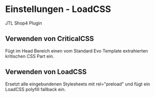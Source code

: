 # Einstellungen - LoadCSS

JTL Shop4 Plugin

## Verwenden von CriticalCSS

Fügt im Head Bereich einen vom Standard Evo Template extrahierten kritischen CSS Part ein.

## Verwenden von LoadCSS

Ersetzt alle eingebundenen Stylesheets mit rel="preload" und fügt ein LoadCSS polyfill fallback ein.
